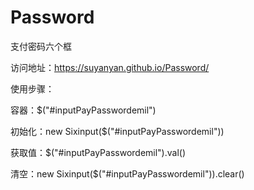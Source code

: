 # Password
支付密码六个框

访问地址：https://suyanyan.github.io/Password/

使用步骤：

容器：$("#inputPayPasswordemil")

初始化：new Sixinput($("#inputPayPasswordemil"))

获取值：$("#inputPayPasswordemil").val()

清空：new Sixinput($("#inputPayPasswordemil")).clear()
